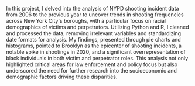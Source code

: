 
In this project, I delved into the analysis of NYPD shooting incident data from 2006 to the previous year to uncover trends in shooting frequencies across New York City's boroughs, with a particular focus on racial demographics of victims and perpetrators. Utilizing Python and R, I cleaned and processed the data, removing irrelevant variables and standardizing date formats for analysis. My findings, presented through pie charts and histograms, pointed to Brooklyn as the epicenter of shooting incidents, a notable spike in shootings in 2020, and a significant overrepresentation of black individuals in both victim and perpetrator roles. This analysis not only highlighted critical areas for law enforcement and policy focus but also underscored the need for further research into the socioeconomic and demographic factors driving these disparities.
